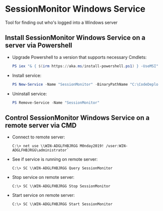# SessionMonitor Windows Service
Tool for finding out who's logged into a Windows server

## Install SessionMonitor Windows Service on a server via Powershell
 - Upgrade Powershell to a version that supports necessary Cmdlets:
   ```Powershell
   PS iex "& { $(irm https://aka.ms/install-powershell.ps1) } -UseMSI"
   ```
 - Install service:
   ```Powershell
   PS New-Service -Name "SessionMonitor" -BinaryPathName "C:\CodeDeploy\SessionMonitor.WindowsSvc\SessionMonitor.WindowsSvc.exe"
   ```
 - Uninstall service:
   ```Powershell
   PS Remove-Service -Name "SessionMonitor"
   ```

## Control SessionMonitor Windows Service on a remote server via CMD
 - Connect to remote server:
   ```
   C:\> net use \\WIN-ADGLFHBJRGG M0nday2019! /user:WIN-ADGLFHBJRGG\administrator`
   ```
 - See if service is running on remote server:
   ```
   C:\> SC \\WIN-ADGLFHBJRGG Query SessionMonitor
   ```
 - Stop service on remote server:
   ```
   C:\> SC \\WIN-ADGLFHBJRGG Stop SessionMonitor
   ```
 - Start service on remote server:
   ```
   C:\> SC \\WIN-ADGLFHBJRGG Start SessionMonitor
   ```
